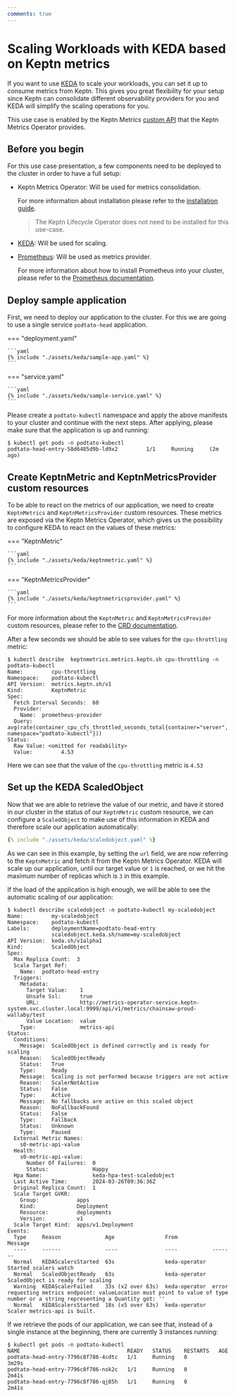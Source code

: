 ```yaml
---
comments: true
---
```


# Scaling Workloads with KEDA based on Keptn metrics

If you want to use [KEDA](https://keda.sh/) to scale your workloads, you can set it up
to consume metrics from Keptn.
This gives you great flexibility for your setup since Keptn can
consolidate different observability providers for you and KEDA
will simplify the scaling operations for you.

This use case is enabled by the Keptn Metrics
[custom API](https://kubernetes.io/docs/reference/external-api/custom-metrics.v1beta2/)
that the Keptn Metrics Operator provides.

## Before you begin

For this use case presentation, a few components need to be deployed to the
cluster in order to have a full setup:

- Keptn Metrics Operator: Will be used for metrics consolidation.

    For more information about installation please refer to the
    [installation guide](../installation/index.md).

    > The Keptn Lifecycle Operator does not need to be installed for this use-case.

- [KEDA](https://keda.sh/): Will be used for scaling.
- [Prometheus](https://prometheus.io/): Will be used as metrics provider.
  
    For more information about how to install Prometheus into your cluster, please
    refer to the [Prometheus documentation](https://prometheus.io/docs/prometheus/latest/installation/).

## Deploy sample application

First, we need to deploy our application to the cluster.
For this we are going to
use a single service `podtato-head` application.

<!-- markdownlint-disable MD046 -->

=== "deployment.yaml"

    ```yaml
    {% include "./assets/keda/sample-app.yaml" %}
    ```

=== "service.yaml"

    ```yaml
    {% include "./assets/keda/sample-service.yaml" %}
    ```

Please create a `podtato-kubectl` namespace and apply the above manifests
to your cluster and continue with the next steps.
After applying, please make sure that the application is up and running:

```shell
$ kubectl get pods -n podtato-kubectl
podtato-head-entry-58d6485d9b-ld9x2         1/1     Running     (2m ago)
```

## Create KeptnMetric and KeptnMetricsProvider custom resources

To be able to react on the metrics of our application, we need to create
`KeptnMetrics` and `KeptnMetricsProvider` custom resources.
These metrics are
exposed via the Keptn Metrics Operator, which gives us the possibility to configure
KEDA to react on the values of these metrics:

=== "KeptnMetric"

    ```yaml
    {% include "./assets/keda/keptnmetric.yaml" %}
    ```

=== "KeptnMetricsProvider"

    ```yaml
    {% include "./assets/keda/keptnmetricsprovider.yaml" %}
    ```

For more information about the `KeptnMetric` and `KeptnMetricsProvider` custom resources,
please refer to the [CRD documentation](../reference/api-reference/metrics/v1/index.md).

After a few seconds we should be able to see values for the `cpu-throttling` metric:

```shell
$ kubectl describe  keptnmetrics.metrics.keptn.sh cpu-throttling -n podtato-kubectl
Name:         cpu-throttling
Namespace:    podtato-kubectl
API Version:  metrics.keptn.sh/v1
Kind:         KeptnMetric
Spec:
  Fetch Interval Seconds:  60
  Provider:
    Name:  prometheus-provider
  Query:  avg(rate(container_cpu_cfs_throttled_seconds_total{container="server", namespace="podtato-kubectl"}))
Status:
  Raw Value: <omitted for readability>
  Value:         4.53
```

Here we can see that the value of the `cpu-throttling` metric is `4.53`

## Set up the KEDA ScaledObject

Now that we are able to retrieve the value of our metric, and have it stored in
our cluster in the status of our `KeptnMetric` custom resource, we can configure
a `ScaledObject` to make use of this information in KEDA and therefore scale
our application automatically:

```yaml
{% include "./assets/keda/scaledobject.yaml" %}
```

As we can see in this example, by setting the `url` field,
we are now referring to the `KeptnMetric` and fetch it from the
Keptn Metrics Operator.
KEDA will scale up our application, until our target value or `1` is reached,
or we hit the maximum number of replicas which is `3` in this example.

If the load of the application is high enough, we will be able to see
the automatic scaling of our application:

```shell
$ kubectl describe scaledobject -n podtato-kubectl my-scaledobject
Name:         my-scaledobject
Namespace:    podtato-kubectl
Labels:       deploymentName=podtato-head-entry
              scaledobject.keda.sh/name=my-scaledobject
API Version:  keda.sh/v1alpha1
Kind:         ScaledObject
Spec:
  Max Replica Count:  3
  Scale Target Ref:
    Name:  podtato-head-entry
  Triggers:
    Metadata:
      Target Value:    1
      Unsafe Ssl:      true
      URL:             http://metrics-operator-service.keptn-system.svc.cluster.local:9999/api/v1/metrics/chainsaw-proud-wallaby/test
      Value Location:  value
    Type:              metrics-api
Status:
  Conditions:
    Message:  ScaledObject is defined correctly and is ready for scaling
    Reason:   ScaledObjectReady
    Status:   True
    Type:     Ready
    Message:  Scaling is not performed because triggers are not active
    Reason:   ScalerNotActive
    Status:   False
    Type:     Active
    Message:  No fallbacks are active on this scaled object
    Reason:   NoFallbackFound
    Status:   False
    Type:     Fallback
    Status:   Unknown
    Type:     Paused
  External Metric Names:
    s0-metric-api-value
  Health:
    s0-metric-api-value:
      Number Of Failures:  0
      Status:              Happy
  Hpa Name:                keda-hpa-test-scaledobject
  Last Active Time:        2024-03-26T09:36:36Z
  Original Replica Count:  1
  Scale Target GVKR:
    Group:            apps
    Kind:             Deployment
    Resource:         deployments
    Version:          v1
  Scale Target Kind:  apps/v1.Deployment
Events:
  Type     Reason              Age                From           Message
  ----     ------              ----               ----           -------
  Normal   KEDAScalersStarted  63s                keda-operator  Started scalers watch
  Normal   ScaledObjectReady   63s                keda-operator  ScaledObject is ready for scaling
  Warning  KEDAScalerFailed    33s (x2 over 63s)  keda-operator  error requesting metrics endpoint: valueLocation must point to value of type number or a string representing a Quantity got: ''
  Normal   KEDAScalersStarted  18s (x5 over 63s)  keda-operator  Scaler metrics-api is built.
```

If we retrieve the pods of our application, we can see that, instead of
a single instance at the beginning, there are currently 3 instances running:

```shell
$ kubectl get pods -n podtato-kubectl
NAME                                  READY   STATUS    RESTARTS   AGE
podtato-head-entry-7796c8f786-4cdtc   1/1     Running   0          3m29s
podtato-head-entry-7796c8f786-nsk2c   1/1     Running   0          2m41s
podtato-head-entry-7796c8f786-qj85h   1/1     Running   0          2m41s
```

<!-- markdownlint-enable MD046 -->
